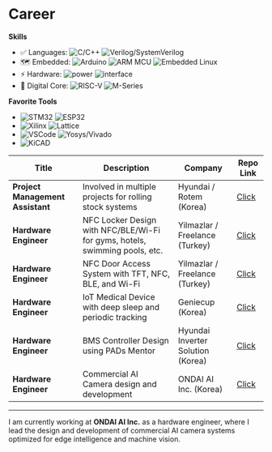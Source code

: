 # Career

**Skills**
* ✅ Languages: ![C/C++](https://img.shields.io/badge/-C/C++-white?style=flat-square&logo=c) 
![Verilog/SystemVerilog](https://img.shields.io/badge/-Verilog/SystemVerilog-white?style=flat-square&logo=V)
* 🗺 Embedded: ![Arduino](https://img.shields.io/badge/-Arduino-white?style=flat-square&logo=Arduino)
![ARM MCU](https://img.shields.io/badge/-MCU-white?style=flat-square&logo=Arm)
![Embedded Linux](https://img.shields.io/badge/-Embedded%20Linux-white?style=flat-square&logo=Linux)
* ⚡ Hardware: ![power](https://img.shields.io/badge/-PowerCircuitryDesign-00629B?style=flat-square)
![interface](https://img.shields.io/badge/-Interfaces-00629B?style=flat-square&logo=IEEE)
* 🚀 Digital Core: 
![RISC-V](https://img.shields.io/badge/-RV32-F6B21A?style=flat-square)
![M-Series](https://img.shields.io/badge/-ARM-76B900?style=flat-square)

**Favorite Tools**

* ![STM32](https://img.shields.io/badge/-STM32-03234B?style=flat-square&logo=STMicroelectronics) 
![ESP32](https://img.shields.io/badge/-ESP32-282423?style=flat-square&logo=Espressif)
* ![Xilinx](https://img.shields.io/badge/-Xilinx-E01F27?style=flat-square&logo=Xilinx)
![Lattice](https://img.shields.io/badge/-Lattice-F6B21A?style=flat-square&logo=Xilinx)
* ![VSCode](https://img.shields.io/badge/-VS%20Code-007ACC?style=flat-square&logo=visual-studio-code) 
![Yosys/Vivado](https://img.shields.io/badge/-Yosys/Vivado-pink?style=flat-square)
* ![KiCAD](https://img.shields.io/badge/-KiCad-6C0101?style=flat-square&logo=KiCad)

| Title                  | Description                                                                 | Company                          | Repo Link                       |
|------------------------|-----------------------------------------------------------------------------|----------------------------------|----------------------------------|
| **Project Management Assistant** | Involved in multiple projects for rolling stock systems                       | Hyundai / Rotem (Korea)          | [Click](https://github.com/republicofmakers/Operational-Works-Project-management) |
| **Hardware Engineer**           | NFC Locker Design with NFC/BLE/Wi-Fi for gyms, hotels, swimming pools, etc.   | Yilmazlar / Freelance (Turkey)   | [Click](https://github.com/republicofmakers/Industrial-Works-NFC-LOCK-Controller/tree/main) |
| **Hardware Engineer**           | NFC Door Access System with TFT, NFC, BLE, and Wi-Fi                          | Yilmazlar / Freelance (Turkey)   | [Click](https://github.com/republicofmakers/Industrial-Works-NFC-TFT-Controller/tree/main) |
| **Hardware Engineer**           | IoT Medical Device with deep sleep and periodic tracking                     | Geniecup (Korea)                 | [Click](https://github.com/republicofmakers/Industrial-Works-IOT-Medical-Device) |
| **Hardware Engineer**           | BMS Controller Design using PADs Mentor                                      | Hyundai Inverter Solution (Korea)| [Click](https://github.com/republicofmakers/Industrial-Works-BMS-Design) |
| **Hardware Engineer**           | Commercial AI Camera design and development                                  | ONDAI AI Inc. (Korea)            | [Click](https://github.com/republicofmakers/Industrial-Works-AI-Camera) |

---

I am currently working at **ONDAI AI Inc.** as a hardware engineer, where I lead the design and development of commercial AI camera systems optimized for edge intelligence and machine vision.
